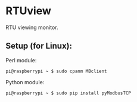 RTUview
=======

RTU viewing monitor.


## Setup (for Linux):

Perl module:

    pi@raspberrypi ~ $ sudo cpanm MBclient

Python module:

    pi@raspberrypi ~ $ sudo pip install pyModbusTCP

